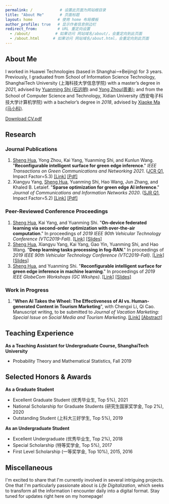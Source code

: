 ```yaml
---
permalink: /            # 设置此页面为网站根目录
title: "About Me"       # 页面标题
layout: home           # 使用 home 布局模板
author_profile: true   # 显示作者信息侧边栏
redirect_from:         # URL 重定向设置
  - /about/           # 如果访问 网站域名/about/，会重定向到此页面
  - /about.html      # 如果访问 网站域名/about.html，会重定向到此页面
---
```


## <span id="about">About Me</span>
I worked in Huawei Technologies (based in Shanghai-->Beijing) for 3 years. Previously, I graduated from School of Information Science Technology, ShanghaiTech University (上海科技大学信息学院) with a master’s degree in *2021*, advised by [Yuanming Shi (石远明)](https://faculty.sist.shanghaitech.edu.cn/faculty/shiym/home.html) and [Yong Zhou(周勇)](https://faculty.sist.shanghaitech.edu.cn/faculty/zhouyong/); and from the School of Computer Science and Technology, Xidian University (西安电子科技大学计算机学院) with a bachelor’s degree in *2018*, advised by [Xiaoke Ma (马小科)](https://web.xidian.edu.cn/xkma/).



[Download CV.pdf](http://dreamerhua.github.io/files/CV_huasheng.pdf)


## <span id="research">Research</span>
### Journal Publications
1. <u>Sheng Hua</u>, Yong Zhou, Kai Yang, Yuanming Shi, and Kunlun Wang. 
"**Reconfigurable intelligent surface for green edge inference**." *IEEE 
Transactions on Green Communications and Networking 2021*. ([JCR Q1](https://wos-journal.info/journalid/15362), Impact Factor=5.3) [[Link]](https://ieeexplore.ieee.org/abstract/document/9352968) [[Pdf]](http://dreamerhua.github.io/files/TGCN_paper.pdf)
2. Xiangyu Yang, <u>Sheng Hua</u>, Yuanming Shi, Hao Wang, Jun Zhang, and Khaled B. Letaief. "**Sparse optimization for green edge AI inference**." *Journal of Communications and Information Networks 2020*. ([SJR Q1](https://www.scimagojr.com/journalsearch.php?q=21101056433&tip=sid&clean=0), Impact Factor=5.2) [[Link]](https://ieeexplore.ieee.org/document/9055106) [[Pdf]](http://dreamerhua.github.io/files/JCIN_paper.pdf)

### Peer-Reviewed Conference Proceedings
1. <u>Sheng Hua</u>, Kai Yang, and Yuanming Shi. "**On-device federated learning via second-order optimization with over-the-air computation**." In proceedings of *2019 IEEE 90th Vehicular Technology Conference (VTC2019-Fall)*. [[Link]](https://ieeexplore.ieee.org/document/8891310) [[Slides]](https://dreamerhua.github.io/files/[VTC19]On-device%20Fed%20Learning%20slides.pdf)
2. <u>Sheng Hua</u>, Xiangyu Yang, Kai Yang, Gao Yin, Yuanming Shi, and Hao Wang. "**Deep learning tasks processing in fog-RAN**." In proceedings of *2019 IEEE 90th Vehicular Technology Conference (VTC2019-Fall)*. [[Link]](https://ieeexplore.ieee.org/document/8891505/) [[Slides]](https://dreamerhua.github.io/files/[VTC19]Fog-RAN%20slides.pdf)
3. <u>Sheng Hua</u>, and Yuanming Shi. "**Reconfigurable intelligent surface for green edge inference in machine learning**." In proceedings of *2019 IEEE GlobeCom Workshops (GC Wkshps)*. [[Link]](https://ieeexplore.ieee.org/document/9024398/) [[Slides]](https://dreamerhua.github.io/files/[GlobeCom19]RIS%20for%20Green%20Edge%20Inference%20slides.pdf)

### Work in Progress
1. "**When AI Takes the Wheel: The Effectiveness of AI vs. Human-generated Content in Tourism Marketing**", with Chengxi Li, Qi Cao. Manuscript writing, to be submitted to *Journal of Vacation Marketing: Special Issue on Social Media and Tourism Marketing*. [[Link]](https://journals.sagepub.com/page/jvm/call-for-papers) [[Abstract]](http://dreamerhua.github.io/files/JVM_Abstract.pdf)


## <span id="teaching">Teaching Experience</span>
**As a Teaching Assistant for Undergraduate Course, ShanghaiTech University**
* Probability Theory and Mathematical Statistics, Fall 2019


## <span id="honors">Selected Honors & Awards</span>
**As a Graduate Student**
* Excellent Graduate Student (优秀毕业生, Top 5%), 2021
* National Scholarship for Graduate Students (研究生国家奖学金, Top 2%), 2020
* Outstanding Student (上科大三好学生, Top 5%), 2019
 
**As an Undergraduate Student**
* Excellent Undergraduate (优秀毕业生, Top 2%), 2018
* Special Scholarship (特等奖学金, Top 5%), 2017
* First Level Scholarship (一等奖学金, Top 10%), 2015, 2016


## <span id="miscellaneous">Miscellaneous</span>
I'm excited to share that I'm currently involved in several intriguing projects. One that I'm particularly passionate about is *Life Digitalization*, which seeks to transform all the information I encounter daily into a digital format. Stay tuned for updates right here on my homepage!






